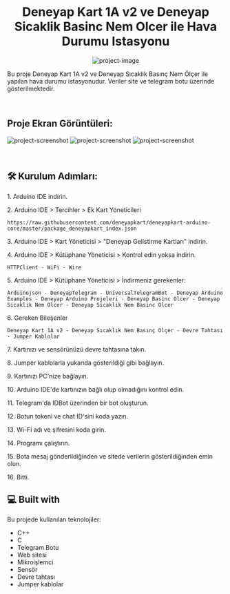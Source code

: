 <h1 align="center" id="title">Deneyap Kart 1A v2 ve Deneyap Sicaklik Basinc Nem Olcer ile Hava Durumu Istasyonu</h1>

<p align="center"><img src="https://socialify.git.ci/qrumpy/Deneyap-Kart-1A-v2-ve-Deneyap-Sicaklik-Basinc-Nem-Olcer-ile-Hava-Durumu-Istasyonu/image?forks=1&amp;issues=1&amp;language=1&amp;name=1&amp;owner=1&amp;pattern=Solid&amp;pulls=1&amp;stargazers=1&amp;theme=Dark" alt="project-image"></p>

<p id="description">Bu proje Deneyap Kart 1A v2 ve Deneyap Sıcaklık Basınç Nem Ölçer ile yapılan hava durumu istasyonudur. Veriler site ve telegram botu üzerinde gösterilmektedir.</p><br>

<h2>Proje Ekran Görüntüleri:</h2>

<img src="https://snipboard.io/1eyx4N.jpg" alt="project-screenshot">

<img src="https://snipboard.io/hQTLr6.jpg" alt="project-screenshot">

<img src="https://snipboard.io/Ds2w01.jpg" alt="project-screenshot">

<br><h2>🛠️ Kurulum Adımları:</h2>

<p>1. Arduino IDE indirin.</p>

<p>2. Arduino IDE &gt; Tercihler &gt; Ek Kart Yöneticileri</p>

```
https://raw.githubusercontent.com/deneyapkart/deneyapkart-arduino-core/master/package_deneyapkart_index.json
```

<p>3. Arduino IDE &gt; Kart Yöneticisi &gt; "Deneyap Gelistirme Kartları" indirin.</p>

<p>4. Arduino IDE &gt; Kütüphane Yöneticisi &gt; Kontrol edin yoksa indirin.</p>

```
HTTPClient - WiFi - Wire
```

<p>5. Arduino IDE &gt; Kütüphane Yöneticisi &gt; İndirmeniz gerekenler:</p>

```
Arduinojson - DeneyapTelegram - UniversalTelegramBot - Deneyap Arduino Examples - Deneyap Arduino Projeleri - Deneyap Basinc Olcer - Deneyap Sicaklik Nem Olcer - Deneyap Sicaklik Nem Basinc Olcer
```

<p>6. Gereken Bileşenler</p>

```
Deneyap Kart 1A v2 - Deneyap Sıcaklık Nem Basınç Ölçer - Devre Tahtası - Jumper Kablolar
```

<p>7. Kartınızı ve sensörünüzü devre tahtasına takın.</p>

<p>8. Jumper kablolarla yukarıda gösterildiği gibi bağlayın.</p>

<p>9. Kartınızı PC'nize bağlayın.</p>

<p>10. Arduino IDE'de kartınızın bağlı olup olmadığını kontrol edin.</p>

<p>11. Telegram'da IDBot üzerinden bir bot oluşturun.</p>

<p>12. Botun tokeni ve chat ID'sini koda yazın.</p>

<p>13. Wi-Fi adı ve şifresini koda girin.</p>

<p>14. Programı çalıştırın.</p>

<p>15. Bota mesaj gönderildiğinden ve sitede verilerin gösterildiğinden emin olun.</p>

<p>16. Bitti.</p>

  
  
<h2>💻 Built with</h2>

Bu projede kullanılan teknolojiler:

*   C++
*   C
*   Telegram Botu
*   Web sitesi
*   Mikroişlemci
*   Sensör
*   Devre tahtası
*   Jumper kablolar
